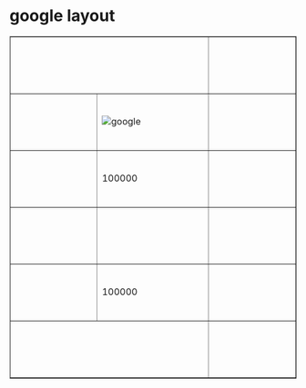 <html> 
 <head> 
  <h1>google layout</h1> 
</head> 
 <body> 
   <table border="1"> 
   <tr>
      <th colspan="2"width="450" height="100"></th>
      <th width="450" height="100"></th>
   </tr>
    <tr>
      <td width="450" height="100"></td>
      <td width="450" height="100"><img scr="https://www.moralstories.org/wp-content/uploads/2017/11/blind-man-moral-story.jpg" alt="google">
     <td width="450" height="100"></td>
   </tr>
   <tr>
     <td width="450" height="100"></td>
      <td width="450" height="100">100000</td>
     <td width="450" height="100"></td>
   </tr>
   <tr>
      <td width="450" height="100"></td>
      <td width="450" height="100"></td>
      <td width="450" height="100"></td>
   </tr>
   <tr>
      <td width="450" height="100"></td>
     <td width="450" height="100">100000</td>
     <td width="450" height="100"></td>
   </tr>
   <tr>
    <td colspan="2"></td>
    <td width="450" height="100"></td>
    </tr>
</table>
</body>
</html>
